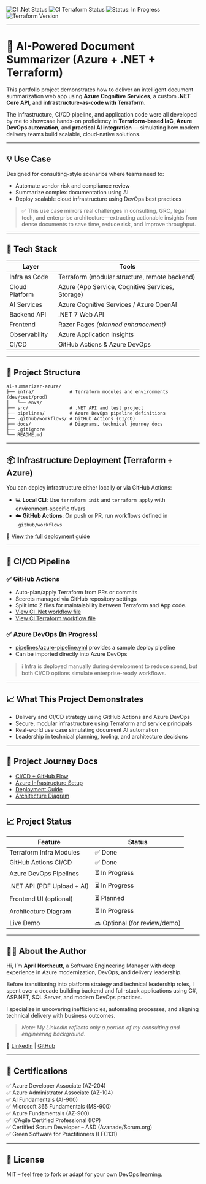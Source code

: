 ![CI .Net Status](https://github.com/aprillnorthcutt/ai-summarizer-azure/actions/workflows/ci-dotnet.yml/badge.svg)
![CI Terraform Status](https://github.com/aprillnorthcutt/ai-summarizer-azure/actions/workflows/ci-terraform.yml/badge.svg)
![Status: In Progress](https://img.shields.io/badge/status-in--progress-yellow)
![Terraform Version](https://img.shields.io/badge/Terraform-1.6.6-blue)

---

# 🧠 AI-Powered Document Summarizer (Azure + .NET + Terraform)

This portfolio project demonstrates how to deliver an intelligent document summarization web app using **Azure Cognitive Services**, a custom **.NET Core API**, and **infrastructure-as-code with Terraform**.

The infrastructure, CI/CD pipeline, and application code were all developed by me to showcase hands-on proficiency in **Terraform-based IaC**, **Azure DevOps automation**, and **practical AI integration** — simulating how modern delivery teams build scalable, cloud-native solutions.

---

## 💡 Use Case

Designed for consulting-style scenarios where teams need to:

- Automate vendor risk and compliance review  
- Summarize complex documentation using AI  
- Deploy scalable cloud infrastructure using DevOps best practices  

> ✅ This use case mirrors real challenges in consulting, GRC, legal tech, and enterprise architecture—extracting actionable insights from dense documents to save time, reduce risk, and improve throughput.

---

## 🔧 Tech Stack

| Layer            | Tools                                           |
|------------------|--------------------------------------------------|
| Infra as Code    | Terraform (modular structure, remote backend)   |
| Cloud Platform   | Azure (App Service, Cognitive Services, Storage)|
| AI Services      | Azure Cognitive Services / Azure OpenAI         |
| Backend API      | .NET 7 Web API                                  |
| Frontend         | Razor Pages *(planned enhancement)*             |
| Observability    | Azure Application Insights                      |
| CI/CD            | GitHub Actions & Azure DevOps                   |

---

## 📂 Project Structure

```text
ai-summarizer-azure/
├── infra/             # Terraform modules and environments (dev/test/prod)
│   └── envs/
├── src/               # .NET API and test project
├── pipelines/         # Azure DevOps pipeline definitions
├── .github/workflows/ # GitHub Actions (CI/CD)
├── docs/              # Diagrams, technical journey docs
├── .gitignore
└── README.md
```

---

## 📦 Infrastructure Deployment (Terraform + Azure)

You can deploy infrastructure either locally or via GitHub Actions:

- 💻 **Local CLI**: Use `terraform init` and `terraform apply` with environment-specific tfvars  
- ☁️ **GitHub Actions**: On push or PR, run workflows defined in `.github/workflows`

📁 [View the full deployment guide](docs/Deployment-guide.md)

---

## 🔄 CI/CD Pipeline

### ✅ GitHub Actions
- Auto-plan/apply Terraform from PRs or commits  
- Secrets managed via GitHub repository settings 
- Split into 2 files for maintaiability between Terraform and App code. 
- [View CI .Net workflow file](.github/workflows/ci-dotnet.yml)
- [View CI Terraform workflow file](.github/workflows/ci-terraform.yml)

### ✅ Azure DevOps (In Progress)
- [pipelines/azure-pipeline.yml](pipelines/azure-pipeline.yml) provides a sample deploy pipeline  
- Can be imported directly into Azure DevOps

> ℹ️ Infra is deployed manually during development to reduce spend, but both CI/CD options simulate enterprise-ready workflows.

---

## 📈 What This Project Demonstrates

- Delivery and CI/CD strategy using GitHub Actions and Azure DevOps
- Secure, modular infrastructure using Terraform and service principals
- Real-world use case simulating document AI automation
- Leadership in technical planning, tooling, and architecture decisions

---

## 📘 Project Journey Docs

- [CI/CD + GitHub Flow](docs/GIT-GITHUB-CICD-JOURNEY.png)
- [Azure Infrastructure Setup](docs/AZURE-INFRA-SETUP.png)
- [Deployment Guide](docs/Deployment-guide.md)
- [Architecture Diagram](docs/Azure%20Local%20Setup.png)

---

## 📈 Project Status

| Feature                    | Status   |
|----------------------------|----------|
| Terraform Infra Modules    | ✅ Done  |
| GitHub Actions CI/CD       | ✅ Done  |
| Azure DevOps Pipelines     | ⏳ In Progress |
| .NET API (PDF Upload + AI) | ⏳ In Progress |
| Frontend UI (optional)     | ⏳ Planned |
| Architecture Diagram       | ⏳ In Progress |
| Live Demo                  | 🔜 Optional (for review/demo)

---

## 👩‍💻 About the Author

Hi, I’m **April Northcutt**, a Software Engineering Manager with deep experience in Azure modernization, DevOps, and delivery leadership.

Before transitioning into platform strategy and technical leadership roles, I spent over a decade building backend and full-stack applications using C#, ASP.NET, SQL Server, and modern DevOps practices.

I specialize in uncovering inefficiencies, automating processes, and aligning technical delivery with business outcomes.

> *Note: My LinkedIn reflects only a portion of my consulting and engineering background.*

🔗 [LinkedIn](https://www.linkedin.com/in/aprillnorthcutt) | [GitHub](https://github.com/aprillnorthcutt)

---

## 🏅 Certifications

✅ Azure Developer Associate (AZ-204)  
✅ Azure Administrator Associate (AZ-104)  
✅ AI Fundamentals (AI-900)  
✅ Microsoft 365 Fundamentals (MS-900)  
✅ Azure Fundamentals (AZ-900)  
✅ ICAgile Certified Professional (ICP)  
✅ Certified Scrum Developer – ASD (Avanade/Scrum.org)  
✅ Green Software for Practitioners (LFC131)

---

## 📄 License

MIT – feel free to fork or adapt for your own DevOps learning.